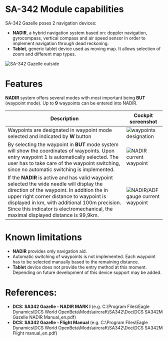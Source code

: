 # SA-342 Module capabilities

SA-342 Gazelle poses 2 navigation devices:
- **NADIR**, a hybrid navigation system based on: doppler navigation, gyrocompass, vertical compass and air speed sensor in order to implement navigation through dead reckoning.
- **Tablet**, generic tablet device used as moving map. It allows selection of zoom and different map types.

![SA-342 Gazelle outside](images/SA-342_Gazelle_outside.jpg)

# Features

**NADIR** system offers several modes with most important being **BUT** (waypoint mode). Up to **9** waypoints can be entered into NADIR.

| Description | Cockpit screenshot|
| --- | --- |
| Waypoints are designated in waypoint mode selected and indicated by **W** button | ![waypoints designation](images/designation_of_aircraft_waypoints.png) |
| By selecting the waypoint in **BUT** mode system will show the coordinates of waypoints. Upon entry waypoint 1 is automatically selected. The user has to take care of the waypoint switching, since no automatic switching is implemented. | ![NADIR current waypoint](images/NADIR_current_waypoint.png) |
| If the **NADIR** is active and has valid waypoint selected the wide needle will display the direction of the waypoint. In addition the in upper right corner distance to waypoint is displayed in km, with additional 100m precision. Since this indicator is electromechanical, the maximal displayed distance is 99,9km. | ![NADIR/ADF gauge current waypoint](images/NADIR_ADF_gauge-current_waypoint.png) |

# Known limitations

- **NADIR** provides only navigation aid. 
- Automatic switching of waypoints is not implemented. Each waypoint has to be selected manually based to the remaining distance. 
- **Tablet** device does not provide the entry method at this moment. Depending on future development of this device support may be added.

# References:

- **DCS: SA342 Gazelle - NADIR MARK I** (e.g. C:\Program Files\Eagle Dynamics\DCS World OpenBeta\Mods\aircraft\SA342\Doc\DCS SA342M Gazelle NADIR Manual_en.pdf)
- **DCS: SA342 Gazelle - Flight Manual** (e.g. C:\Program Files\Eagle Dynamics\DCS World OpenBeta\Mods\aircraft\SA342\Doc\DCS SA342M Flight manual_en.pdf)
